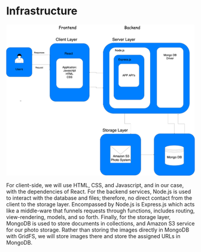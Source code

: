 # Infrastructure
![infrastructure](images/infrastructure.png "Infrastructure")


For client-side, we will use HTML, CSS, and Javascript, and in our case, with the dependencies of React. For the backend services, Node.js is used to interact with the database and files; therefore, no direct contact from the client to the storage layer. Encompassed by Node.js is Express.js which acts like a middle-ware that funnels requests through functions, includes routing, view-rendering, models, and so forth. Finally, for the storage layer, MongoDB is used to store documents in collections, and Amazon S3 service for our photo storage. Rather than storing the images directly in MongoDB with GridFS, we will store images there and store the assigned URLs in MongoDB. 
